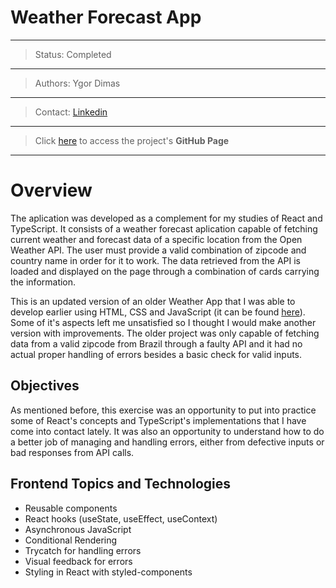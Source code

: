 # Weather Forecast App
---
>Status: Completed
---
>Authors: Ygor Dimas
---
>Contact: [Linkedin](https://www.linkedin.com/in/ygor-dimas/)
---
>Click [here](https://ygordimas.github.io/react-weather-app/) to access the project's **GitHub Page**
---

# Overview

The aplication was developed as a complement for my studies of React and TypeScript. It consists of a weather forecast aplication capable of fetching current weather and forecast data of a specific location from the Open Weather API. The user must provide a valid combination of zipcode and country name in order for it to work.
The data retrieved from the API is loaded and displayed on the page through a combination of cards carrying the information. 

This is an updated version of an older Weather App that I was able to develop earlier using HTML, CSS and JavaScript (it can be found [here](https://github.com/ygordimas/previsao-do-tempo)). Some of it's aspects left me unsatisfied so I thought I would make another version with improvements. The older project was only capable of fetching data from a valid zipcode from Brazil through a faulty API and it had no actual proper handling of errors besides a basic check for valid inputs.

## Objectives

As mentioned before, this exercise was an opportunity to put into practice some of React's concepts and TypeScript's implementations that I have come into contact lately.
It was also an opportunity to understand how to do a better job of managing and handling errors, either from defective inputs or bad responses from API calls.

## Frontend Topics and Technologies

- Reusable components
- React hooks (useState, useEffect, useContext)
- Asynchronous JavaScript
- Conditional Rendering
- Trycatch for handling errors
- Visual feedback for errors
- Styling in React with styled-components
